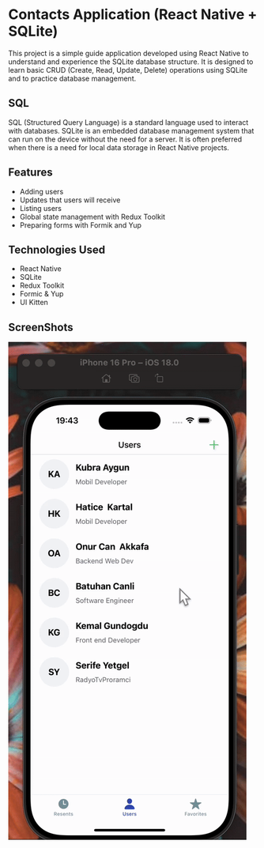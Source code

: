 # Contacts Application (React Native + SQLite)

This project is a simple guide application developed using React Native to understand and experience the SQLite database structure.
It is designed to learn basic CRUD (Create, Read, Update, Delete) operations using SQLite and to practice database management.

## SQL

SQL (Structured Query Language) is a standard language used to interact with databases. SQLite is an embedded database management system that can run on the device without the need for a server. It is often preferred when there is a need for local data storage in React Native projects.

## Features

- Adding users
- Updates that users will receive
- Listing users
- Global state management with Redux Toolkit
- Preparing forms with Formik and Yup

## Technologies Used

- React Native
- SQLite
- Redux Toolkit
- Formic & Yup
- UI Kitten

## ScreenShots

![](./src/images/contacts.gif)
